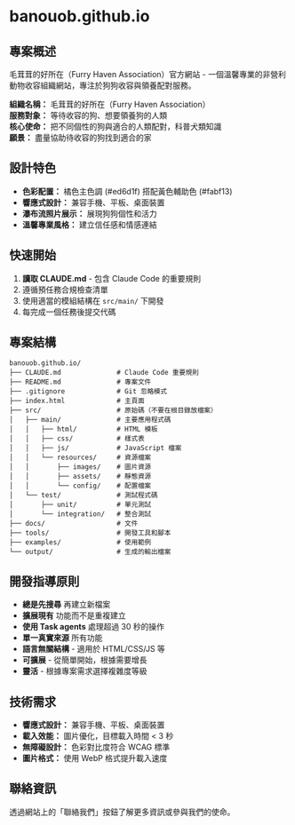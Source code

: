 # banouob.github.io

## 專案概述

毛茸茸的好所在（Furry Haven Association）官方網站 - 一個溫馨專業的非營利動物收容組織網站，專注於狗狗收容與領養配對服務。

**組織名稱：** 毛茸茸的好所在（Furry Haven Association）  
**服務對象：** 等待收容的狗、想要領養狗的人類  
**核心使命：** 把不同個性的狗與適合的人類配對，科普犬類知識  
**願景：** 盡量協助待收容的狗找到適合的家

## 設計特色

- **色彩配置：** 橘色主色調 (#ed6d1f) 搭配黃色輔助色 (#fabf13)
- **響應式設計：** 兼容手機、平板、桌面裝置
- **瀑布流照片展示：** 展現狗狗個性和活力
- **溫馨專業風格：** 建立信任感和情感連結

## 快速開始

1. **讀取 CLAUDE.md** - 包含 Claude Code 的重要規則
2. 遵循預任務合規檢查清單
3. 使用適當的模組結構在 `src/main/` 下開發
4. 每完成一個任務後提交代碼

## 專案結構

```
banouob.github.io/
├── CLAUDE.md              # Claude Code 重要規則
├── README.md              # 專案文件
├── .gitignore             # Git 忽略模式
├── index.html             # 主頁面
├── src/                   # 原始碼（不要在根目錄放檔案）
│   ├── main/              # 主要應用程式碼
│   │   ├── html/          # HTML 模板
│   │   ├── css/           # 樣式表
│   │   ├── js/            # JavaScript 檔案
│   │   └── resources/     # 資源檔案
│   │       ├── images/    # 圖片資源
│   │       ├── assets/    # 靜態資源
│   │       └── config/    # 配置檔案
│   └── test/              # 測試程式碼
│       ├── unit/          # 單元測試
│       └── integration/   # 整合測試
├── docs/                  # 文件
├── tools/                 # 開發工具和腳本
├── examples/              # 使用範例
└── output/                # 生成的輸出檔案
```

## 開發指導原則

- **總是先搜尋** 再建立新檔案
- **擴展現有** 功能而不是重複建立
- **使用 Task agents** 處理超過 30 秒的操作
- **單一真實來源** 所有功能
- **語言無關結構** - 適用於 HTML/CSS/JS 等
- **可擴展** - 從簡單開始，根據需要增長
- **靈活** - 根據專案需求選擇複雜度等級

## 技術需求

- **響應式設計：** 兼容手機、平板、桌面裝置
- **載入效能：** 圖片優化，目標載入時間 < 3 秒
- **無障礙設計：** 色彩對比度符合 WCAG 標準
- **圖片格式：** 使用 WebP 格式提升載入速度

## 聯絡資訊

透過網站上的「聯絡我們」按鈕了解更多資訊或參與我們的使命。